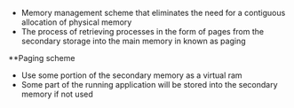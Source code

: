 - Memory management scheme that eliminates the need for a contiguous allocation of physical memory
- The process of retrieving processes in the form of pages from the secondary storage into the main memory in known as paging

**Paging scheme
- Use some portion of the secondary memory as a virtual ram
- Some part of the running application will be stored into the secondary memory if not used